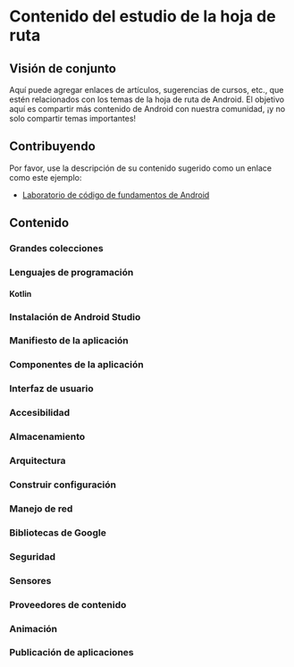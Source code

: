 # Contenido del estudio de la hoja de ruta

## Visión de conjunto

Aquí puede agregar enlaces de artículos, sugerencias de cursos, etc., que estén relacionados con los temas de la hoja de ruta de Android. El objetivo aquí es compartir más contenido de Android con nuestra comunidad, ¡y no solo compartir temas importantes!

## Contribuyendo
Por favor, use la descripción de su contenido sugerido como un enlace como este ejemplo:
* [Laboratorio de código de fundamentos de Android](https://codelabs.developers.google.com/codelabs/android-training-welcome/index.html?index=..%2F..index#0)

## Contenido

### Grandes colecciones

### Lenguajes de programación

#### Kotlin

### Instalación de Android Studio

### Manifiesto de la aplicación

### Componentes de la aplicación

### Interfaz de usuario

### Accesibilidad

### Almacenamiento

### Arquitectura

### Construir configuración

### Manejo de red
### Bibliotecas de Google
### Seguridad
### Sensores
### Proveedores de contenido
### Animación
### Publicación de aplicaciones
